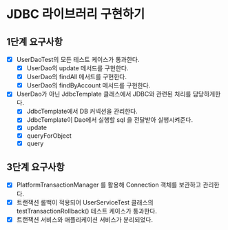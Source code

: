# JDBC 라이브러리 구현하기

## 1단계 요구사항 
- [x] UserDaoTest의 모든 테스트 케이스가 통과한다.
  - [x] UserDao의 update 메서드를 구현한다.
  - [x] UserDao의 findAll 메서드를 구현한다.
  - [x] UserDao의 findByAccount 메서드를 구현한다.
- [x] UserDao가 아닌 JdbcTemplate 클래스에서 JDBC와 관련된 처리를 담당하게한다.
  - [x] JdbcTemplate에서 DB 커넥션을 관리한다.
  - [x] JdbcTemplate이 Dao에서 실행할 sql 을 전달받아 실행시켜준다.
  - [x] update
  - [x] queryForObject
  - [x] query 

## 3단계 요구사항
- [x] PlatformTransactionManager 를 활용해 Connection 객체를 보관하고 관리한다.
- [x] 트랜잭션 롤백이 적용되어 UserServiceTest 클래스의 testTransactionRollback() 테스트 케이스가 통과한다.
- [x] 트랜잭션 서비스와 애플리케이션 서비스가 분리되었다.
